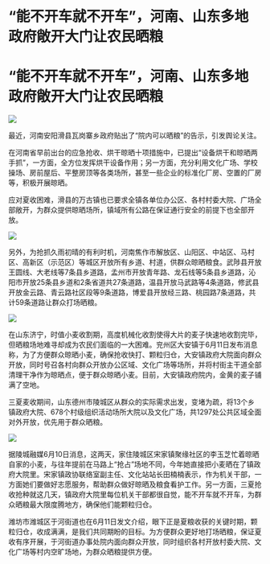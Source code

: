 # “能不开车就不开车”，河南、山东多地政府敞开大门让农民晒粮

# “能不开车就不开车”，河南、山东多地政府敞开大门让农民晒粮

![](https://inews.gtimg.com/om_bt/OgQxHY52lVNMqvVetIrN8SiKugJ8bhiixqpQm729Or4fcAA/1000)

最近，河南安阳滑县瓦岗寨乡政府贴出了“院内可以晒粮”的告示，引发舆论关注。

在河南省早前出台的应急抢收、烘干晾晒十项措施中，已提出“设备烘干和晾晒两手抓”，一方面，全方位发挥烘干设备作用；另一方面，充分利用文化广场、学校操场、房前屋后、平整房顶等各类场所，甚至一些企业的标准化厂房、空置的厂房等，积极开展晾晒。

应对夏收困难，滑县的万古镇也已要求全镇各单位办公区、各村村委大院、广场全部敞开，为群众提供晾晒场所，镇域所有公路在保证通行安全的前提下也全部开放。

![](https://inews.gtimg.com/om_bt/OM9M80On03d1QKNxVXB5CBdBLnScfhjRsRNRU0YxFha6MAA/1000)

另外，为抢抓久雨初晴的有利时机，河南焦作市解放区、山阳区、中站区、马村区、高新区（示范区）等城区开放所有乡道、村道，供群众晾晒粮食。武陟县开放王圆线、大老线等7条县乡道路，孟州市开放青年路、龙石线等5条县乡道路，沁阳市开放25条县乡道和2条省道共27条道路，温县开放马武路等4条道路，修武县开放金云路、青云路社区段等9条道路，博爱县开放经三路、桃园路7条道路，共计59条道路让群众打场晒粮。

![](https://inews.gtimg.com/om_bt/Oj9CSQ9isvR2z1lXMNiFTqQCBN2L-lrv-5PftUxQBikRYAA/1000)

在山东济宁，时值小麦收割期，高度机械化收割使得大片的麦子快速地收割完毕，但晒粮场地难寻却成为农民们面临的一大困难。兖州区大安镇于6月11日发布消息称，为了方便群众晾晒小麦，确保抢收快打、颗粒归仓，大安镇政府大院面向群众开放，同时号召各村向群众开放办公区域、文化广场等场所，并将村街主干道全部清理干净作为晾晒点，便于群众晾晒小麦。目前，大安镇政府院内，金黄的麦子铺满了空地。

三夏麦收期间，山东德州市陵城区从群众的实际需求出发，变堵为疏，将13个乡镇政府大院、678个村级组织活动场所大院以及文化广场，共1297处公共区域全面对外开放，优先用于群众晒粮。

![](https://inews.gtimg.com/om_bt/OJVR5hAsyYowNPH1GCeBGL35XlHdu_Q7QtUtTJC49mT4wAA/1000)

据陵城融媒6月10日消息，这两天，家住陵城区宋家镇聚缘社区的李玉芝忙着晾晒自家的小麦，与往年提前在马路上“抢占”场地不同，今年她直接把小麦晒在了镇政府大院里。宋家镇政协联络室副主任、文化站站长田楠楠表示，作为机关干部，一方面她们要做好志愿服务，帮助群众做好晾晒及粮食看护工作。另一方面，三夏抢收抢种就这几天，镇政府大院里每位机关干部都很自觉，能不开车就不开车，为群众晒粮最大限度腾地方，确保他们能颗粒归仓。

潍坊市潍城区于河街道也在6月11日发文介绍，眼下正是夏粮收获的关键时期，颗粒归仓，收成满满，是我们共同期盼的目标。为方便群众更好地打场晒粮，保证夏收有序开展，于河街道办事处院内面向群众开放，同时组织各村开放村委大院、文化广场等村内空旷场地，为群众晒粮提供方便。

